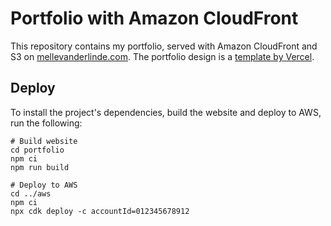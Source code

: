 # Portfolio with Amazon CloudFront

This repository contains my portfolio, served with Amazon CloudFront and S3 on [mellevanderlinde.com](https://mellevanderlinde.com). The portfolio design is a [template by Vercel](https://vercel.com/templates/next.js/portfolio-starter-kit).

## Deploy

To install the project's dependencies, build the website and deploy to AWS, run the following:

```
# Build website
cd portfolio
npm ci
npm run build

# Deploy to AWS
cd ../aws
npm ci
npx cdk deploy -c accountId=012345678912
```
